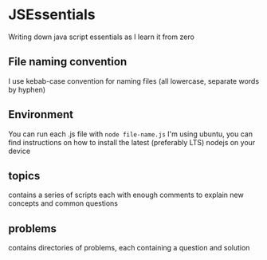 # JSEssentials
Writing down java script essentials as I learn it from zero

## File naming convention
I use kebab-case convention for naming files (all lowercase, separate words by hyphen)

## Environment
You can run each .js file with `node file-name.js`
I'm using ubuntu, you can find instructions on how to install the latest (preferably LTS) nodejs on your device

## topics
contains a series of scripts each with enough comments to explain new concepts and common questions

## problems
contains directories of problems, each containing a question and solution
